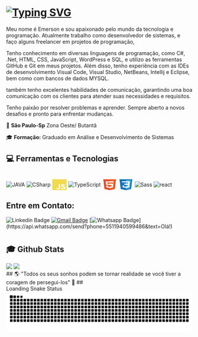 <h1> <a href="https://git.io/typing-svg"><img src="https://readme-typing-svg.demolab.com?font=Fira+Code&pause=1000&color=1113F7&random=false&width=435&lines=Sejam+bem-vindos!++Sou+o+Dev+Emerson" alt="Typing SVG" /></a> </h1>

Meu nome é Emerson e sou apaixonado pelo mundo da tecnologia e programação. Atualmente trabalho como desenvolvedor de sistemas, e faço alguns freelancer em projetos de programação,

Tenho conhecimento em diversas linguagens de programação, como C#, .Net, HTML, CSS, JavaScript, WordPress e SQL, e utilizo as ferramentas GitHub e Git em meus projetos. Além disso, tenho experiência com as IDEs de desenvolvimento Visual Code, Visual Studio, NetBeans, Intellij e Eclipse, bem como com bancos de dados MYSQL.

também tenho excelentes habilidades de comunicação, garantindo uma boa comunicação com os clientes para atender suas necessidades e requisitos.

Tenho paixão por resolver problemas e aprender. Sempre aberto a novos desafios e pronto para enfrentar mudanças.

📍 **São Paulo-Sp** Zona Oeste/ Butantã<br>

🎓 **Formação:** Graduado em Análise e Desenvolvimento de Sistemas<br>

<h2> 💻 Ferramentas e Tecnologias </h2>
<div style="display: inline_block"><br>
  <img align="center" alt="JAVA" height="30" width="40" src="https://cdn-icons-png.flaticon.com/512/226/226777.png">
  <img align="center" alt="CSharp" height="30" width="30" src="https://cdn-icons-png.flaticon.com/512/6132/6132221.png">
  <img align="center" alt="Js" height="30" width="40" src="https://raw.githubusercontent.com/devicons/devicon/master/icons/javascript/javascript-plain.svg">
  <img align="center" alt="TypeScript" height="30" width="30" src="https://cdn-icons-png.flaticon.com/512/5968/5968381.png">
    <img align="center" alt="HTML" height="30" width="40" src="https://raw.githubusercontent.com/devicons/devicon/master/icons/html5/html5-original.svg">
  <img align="center" alt="CSS" height="30" width="40" src="https://raw.githubusercontent.com/devicons/devicon/master/icons/css3/css3-original.svg">
  <img align="center" alt="Sass" height="30" width="30" src="https://cdn-icons-png.flaticon.com/512/919/919831.png">
  <img align="center" alt="react" height="30" width="30" src="https://cdn-icons-png.flaticon.com/512/1126/1126012.png">
  
  
</div>

<h2> Entre em Contato: </h2>

![Linkedin Badge](https://img.shields.io/badge/-Emerson%20Oliveira-6633cc?style=flat-square&logo=Linkedin&logoColor=white&link=https://www.linkedin.com/in/emerson-oliveira143)
[![Gmail Badge](https://img.shields.io/badge/-emerson.143@hotmail.com-6633cc?style=flat-square&logo=Gmail&logoColor=white&link=mailto:emerson.143@hotmail.com)](mailto:emerson.143@hotmail.com) [![Whatsapp Badge](https://img.shields.io/badge/-Whatsapp-4CA143?style=flat-square&labelColor=4CA143&logo=whatsapp&logoColor=white&link=https://api.whatsapp.com/send?phone=5511959359740&text=Olá!)](https://api.whatsapp.com/send?phone=5511940599486&text=Olá!)

#

## :mortar_board: Github Stats

<div>
  <a href="https://github.com/Emerson143"></a>
  <img height="180em" src="https://github-readme-stats.vercel.app/api?username=emerson143&show_icons=true&theme=dracula&include_all_commits=true&count_private=true"/>
  <img height="180em" src="https://github-readme-stats.vercel.app/api/top-langs/?username=emerson143&layout=compact&langs_count=7&theme=dracula"/>
</div>
## 🌎 "Todos os seus sonhos podem se tornar realidade se você tiver a coragem de persegui-los" 🙏
##

<div>
Loanding Snake Status
</div>
<div>
  <picture align="center">    
    <img src="https://github.com/Emerson143/Emerson143/blob/main/snake-svg.svg">
  </picture>
</div>
